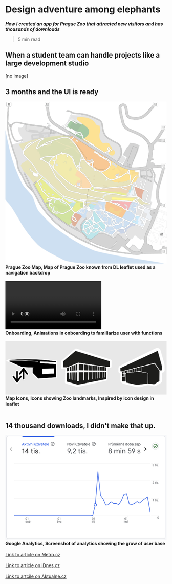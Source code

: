 
# Design adventure among elephants
***How I created an app for Prague Zoo that attracted new visitors and has thousands of downloads*** <br>

> 5 min read <br>

## When a student team can handle projects like a large development studio 
[no image]

## 3 months and the UI is ready
![Prague Zoo Map, Map of Prague Zoo known from DL leaflet used as a navigation backdrop](/images/map.png)
<br>
**Prague Zoo Map, Map of Prague Zoo known from DL leaflet used as a navigation backdrop**
<br>
<br>
![Onboarding, Animations in onboarding to familiarize user with functions](/images/animations.mov)
<br>
**Onboarding, Animations in onboarding to familiarize user with functions**
<br>
<br>
![Map Icons, Icons showing Zoo landmarks, Inspired by icon design in leaflet](/images/icons.png)
<br>
**Map Icons, Icons showing Zoo landmarks, Inspired by icon design in leaflet**
<br>
<br>

## 14 thousand downloads, I didn't make that up.
![Google Analytics, Screenshot of analytics showing the grow of user base](/images/analytics.png)
<br>
**Google Analytics, Screenshot of analytics showing the grow of user base**
<br>
<br>
[Link to article on Metro.cz](https://www.metro.cz/praha/od-lednich-medvedu-k-vombatovi-jen-za-sest-minut-vyzkouseli-jsme-novou-aplikaci-zoo-praha.A241014_165353_metro-praha_mjafi)
<br>
<br>
[Link to article on iDnes.cz](https://www.idnes.cz/zpravy/domaci/aplikace-zoo-praha-navigace-vstupenka-pruvodce-troja.A241029_064605_domaci_dyn)
<br>
<br>
[Link to artcile on Aktualne.cz](https://zpravy.aktualne.cz/domaci/prazska-zoo-nova-mobilni-aplikace-studenti/r~60506514896f11ef95ee0cc47ab5f122/)
